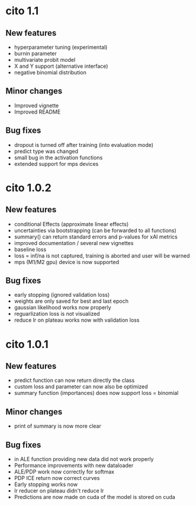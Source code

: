 # cito 1.1

## New features
* hyperparameter tuning (experimental)
* burnin parameter
* multivariate probit model
* X and Y support (alternative interface)
* negative binomial distribution

## Minor changes
* Improved vignette
* Improved README

## Bug fixes
* dropout is turned off after training (into evaluation mode)
* predict type was changed
* small bug in the activation functions
* extended support for mps devices



# cito 1.0.2

## New features
* conditional Effects (approximate linear effects)
* uncertainties via bootstrapping (can be forwarded to all functions)
* summary() can return standard errors and p-values for xAI metrics
* improved documentation / several new vignettes
* baseline loss 
* loss = inf/na is not captured, training is aborted and user will be warned
* mps (M1/M2 gpu) device is now supported
 
## Bug fixes
* early stopping (ignored validation loss)
* weights are only saved for best and last epoch
* gaussian likelihood works now properly
* reguarlization loss is not visualized
* reduce lr on plateau works now with validation loss


# cito 1.0.1

## New features 
* predict function can now return directly the class
* custom loss and parameter can now also be optimized
* summary function (importances) does now support loss = binomial


## Minor changes 
* print of summary is now more clear 

## Bug fixes
* in ALE function providing new data did not work properly
* Performance improvements with new dataloader
* ALE/PDP work now correctly for softmax
* PDP ICE return now correct curves
* Early stopping works now
* lr reducer on plateau didn't reduce lr
* Predictions are now made on cuda of the model is stored on cuda
